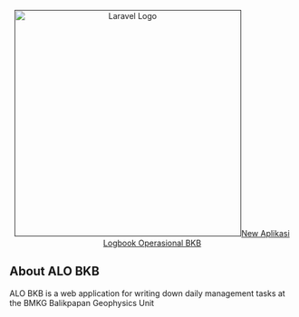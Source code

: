 <p align="center"><a href="" target="_blank"><img src="" width="400" alt="Laravel Logo">New Aplikasi Logbook Operasional BKB</a></p>


## About ALO BKB

ALO BKB is a web application for writing down daily management tasks at the BMKG Balikpapan Geophysics Unit
